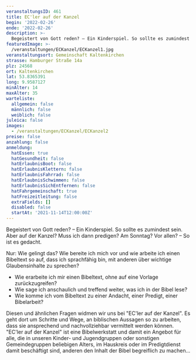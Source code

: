 ```yaml
---
veranstaltungsID: 461
title: EC'ler auf der Kanzel
begin: '2022-02-26'
ende: '2022-02-26'
description: >-
  Begeistert von Gott reden? – Ein Kinderspiel. So sollte es zumindest sein. Aber auf der Kanzel? Muss ich dann predigen? Am Sonntag? Vor allen? – So ist es gedacht.
featuredImage: >-
  /veranstaltungen/ECKanzel/ECKanzel1.jpg
veranstaltungsort: Gemeinschaft Kaltenkirchen
strasse: Hamburger Straße 14a
plz: 24568
ort: Kaltenkirchen
lat: 53.8365391
long: 9.9587127
minAlter: 14
maxAlter: 35
warteliste:
  allgemein: false
  männlich: false
  weiblich: false
juleica: false
images:
  - /veranstaltungen/ECKanzel/ECKanzel2
preise: false
anzahlung: false
anmeldung:
  hatEssen: true
  hatGesundheit: false
  hatErlaubnisBoot: false
  hatErlaubnisKlettern: false
  hatErlaubnisFahrrad: false
  hatErlaubnisSchwimmen: false
  hatErlaubnisSichEntfernen: false
  hatFahrgemeinschaft: true
  hatFreizeitleitung: false
  extraFields: []
  disabled: false
  startAt: '2021-11-14T12:00:00Z'
---
```

Begeistert von Gott reden? – Ein Kinderspiel. So sollte es zumindest sein. Aber auf der Kanzel? Muss ich dann predigen? Am Sonntag? Vor allen? – So ist es gedacht.

Nur: Wie gelingt das? Wie bereite ich mich vor und wie arbeite ich einen Bibeltext so auf, dass ich sprachfähig bin, mit anderen über wichtige Glaubensinhalte zu sprechen?

-	Wie erarbeite ich mir einen Bibeltext, ohne auf eine Vorlage zurückzugreifen?
-	Wie sage ich anschaulich und treffend weiter, was ich in der Bibel lese?
-	Wie komme ich vom Bibeltext zu einer Andacht, einer Predigt, einer Bibelarbeit?

Diesen und ähnlichen Fragen widmen wir uns bei "EC'ler auf der Kanzel". Es geht dort um Schritte und Wege, an biblischen Aussagen so zu arbeiten, dass sie ansprechend und nachvollziehbar vermittelt werden können. "EC'ler auf der Kanzel" ist eine Bibelwerkstatt und damit ein Angebot für alle, die in unseren Kinder- und Jugendgruppen oder sonstigen Gemeindegruppen beliebigen Alters, im Hauskreis oder im Predigtdienst damit beschäftigt sind, anderen den Inhalt der Bibel begreiflich zu machen...